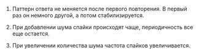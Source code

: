 1. Паттерн ответа не меняется после первого повторения. В первый раз он немного другой, а потом стабилизируется.

2. При добавлении шума спайки происходят чаще, периодичность все еще остается.

3. При увеличении количества шума частота спайков увеличивается.
